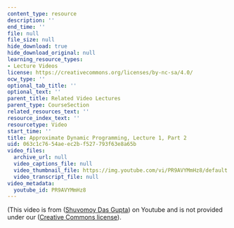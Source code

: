 ```yaml
---
content_type: resource
description: ''
end_time: ''
file: null
file_size: null
hide_download: true
hide_download_original: null
learning_resource_types:
- Lecture Videos
license: https://creativecommons.org/licenses/by-nc-sa/4.0/
ocw_type: ''
optional_tab_title: ''
optional_text: ''
parent_title: Related Video Lectures
parent_type: CourseSection
related_resources_text: ''
resource_index_text: ''
resourcetype: Video
start_time: ''
title: Approximate Dynamic Programming, Lecture 1, Part 2
uid: 063c1c76-54ae-ec2b-f527-793f63e8a65b
video_files:
  archive_url: null
  video_captions_file: null
  video_thumbnail_file: https://img.youtube.com/vi/PR9AVYMmHz8/default.jpg
  video_transcript_file: null
video_metadata:
  youtube_id: PR9AVYMmHz8
---
```


(This video is from ([Shuvomoy Das Gupta](https://www.youtube.com/watch?v=PR9AVYMmHz8)) on Youtube and is not provided under our ([Creative Commons license](/terms/#cc)).

